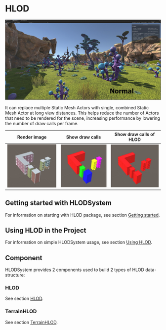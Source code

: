 # HLOD

![](media/compare.gif)

It can replace multiple Static Mesh Actors with single, combined Static Mesh Actor at long view distances. This helps reduce the number of Actors that need to be rendered for the scene, increasing performance by lowering the number of draw calls per frame.

| Render image              | Show draw calls           | Show draw calls of HLOD   |
| ------------------------- | ------------------------- | ------------------------- |
| ![](media/overview_1.png) | ![](media/overview_2.png) | ![](media/overview_3.png) |



## Getting started with HLODSystem

For information on starting with HLOD package, see section [Getting started](GettingStarted.md).

## Using HLOD in the Project

For information on simple HLODSystem usage, see section [Using HLOD](UsingHLOD.md).

## Component

HLODSystem provides 2 components used to build 2 types of HLOD data-structure:

### HLOD
See section [HLOD](HLOD.md).

### TerrainHLOD
See section [TerrainHLOD](TerrainHLOD.md).
